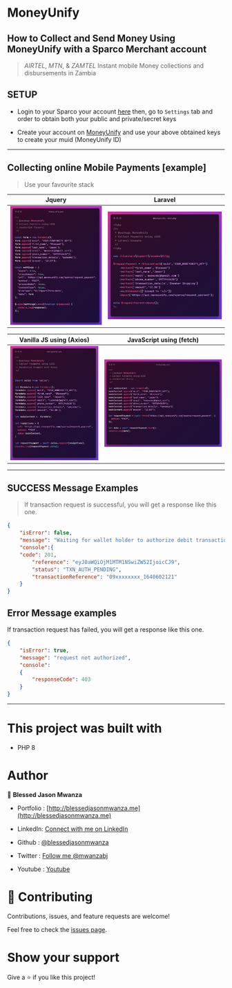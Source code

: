 # MoneyUnify

## How to Collect and Send Money Using MoneyUnify with a Sparco Merchant account

  > *AIRTEL*, *MTN*, & *ZAMTEL*  Instant mobile Money collections and disbursements in Zambia

 
 ## SETUP

-  Login to your Sparco your account [here](https://gateway.sparco.io/) then, go to ```Settings``` tab and   order to obtain both your public and private/secret keys


 - Create your account on [MoneyUnify](https://dashboard.moneyunify.com) and use your above obtained keys to create your  muid (MoneyUnify ID)

 <!-- - See examples in [Collect_money.php](collect_money.php) and pick from your favorite stack -->

 <!-- - You can also utilize the [Disburse / WithDraw](disburse_withdraw.php) sample file to learn how you can transfer money from your Virtual account after collection, to any mobile number. *Kindly note* After collection of payments from online clients, You'd have to wait for some 3 days or so in order to have your funds ready for disbursement. Contact the [Sparco Team](https://www.sparcopay.com/) for more information on this -->
<hr>

## Collecting online Mobile Payments [example]
> Use your favourite stack 

<table>
  <thead>
    <tr>
      <th>Jquery</th>
      <th>Laravel</th>
    </tr>
  </thead>
  <tbody>
    <tr>
      <td>
        <img src="./collect/JQuery.png"/>
      </td>
      <td>
        <img src="./collect/Laravel.png"/>
      </td>
    </tr>
   </tbody>
</table>


<table>
  <thead>
    <tr>
      <th>Vanilla JS using (Axios)</th>
      <th>JavaScript using (fetch)</th>
    </tr>
  </thead>
  <tbody>
    <tr>
      <td>
        <img src="./collect/js axios.png"/>
      </td>
      <td>
        <img src="./collect/JS fetch.png"/>
      </td>
    </tr>
  </tbody>
</table>





<hr />



## SUCCESS Message Examples

> If transaction request is successful, you will get a response like this one.
```json
{
    "isError": false,
    "message": "Waiting for wallet holder to authorize debit transaction.",
    "console":{
    "code": 201,
        "reference": "eyJ0aWQiOjM1MTM1NSwiZW52IjoicCJ9",
        "status": "TXN_AUTH_PENDING",
        "transactionReference": "09xxxxxxxx_1640602121"
    }
}
```

## Error Message examples

If transaction request has failed, you will get a response like this one.

```json
{
    "isError": true,
    "message": "request not authorized",
    "console":
    {
        "responseCode": 403
    }
}
```

<hr />

# This project was built with

- PHP 8

# Author

👤 **Blessed Jason Mwanza**
- Portfolio : [http://blessedjasonmwanza.me](http://blessedjasonmwanza.me)

- LinkedIn: [Connect with me on LinkedIn](https://www.linkedin.com/in/blessedjasonmwanza)

- Github : [@blessedjasonmwanza](https://github.com/blessedjasonmwanza)

- Twitter : [Follow me @mwanzabj](https://twitter.com/mwanzabj)

- Youtube : [Youtube](https://www.youtube.com/@blessedjasonmwanza)

# 🤝 Contributing

Contributions, issues, and feature requests are welcome!

Feel free to check the [issues page](https://github.com/blessedjasonmwanza/MoneyUnify/issues).

# Show your support

Give a ⭐️ if you like this project!
